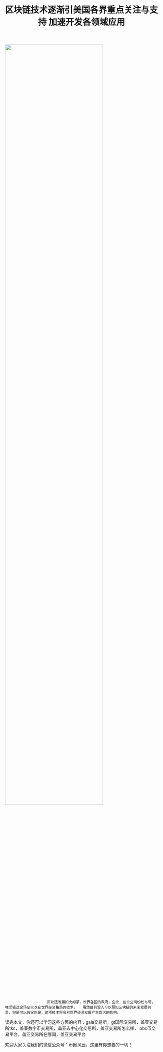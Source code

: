 ﻿---
layout: post
title: "区块链技术逐渐引美国各界重点关注与支持 加速开发各领域应用"
description: "区块链技术逐渐引美国各界重点关注与支持 加速开发各领域应用gaia交易所，gt国际交易所，盖亚交易所tkc，盖亚数字币交易所，盖亚去中心化交易所，盖亚交易所怎么样，ipbc币交易平台，盖亚交易所在哪国，盖亚交易平台"
tags: [盖亚交易所,区块链,tkc,买币网]
categories: [币圈风云,TKC]
---
<img src="http://utouu-web-test.oss-cn-hangzhou.aliyuncs.com/biiduuuser/1513914840372.jpg" width="80%"/>



					　　区块链发展如火如荼，世界各国的政府，企业，创业公司纷纷布局，唯恐错过这场足以改变世界经济格局的技术。　　虽然目前没人可以预知区块链的未来发展前景，但是可以肯定的是，这项技术将会对世界经济发展产生巨大的影响。

读完本文，你还可以学习这些方面的内容：gaia交易所，gt国际交易所，盖亚交易所tkc，盖亚数字币交易所，盖亚去中心化交易所，盖亚交易所怎么样，ipbc币交易平台，盖亚交易所在哪国，盖亚交易平台


欢迎大家关注我们的微信公众号：币圈风云，这里有你想要的一切！